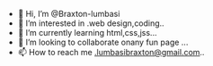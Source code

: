 - 👋 Hi, I’m @Braxton-lumbasi
- 👀 I’m interested in .web design,coding..
- 🌱 I’m currently learning html,css,jss...
- 💞️ I’m looking to collaborate onany fun page ...
- 📫 How to reach me .lumbasibraxton@gmail.com..

<!---
Braxton-lumbasi/Braxton-lumbasi is a ✨ special ✨ repository because its `README.md` (this file) appears on your GitHub profile.
You can click the Preview link to take a look at your changes.
--->
